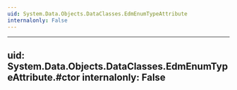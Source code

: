 ```yaml
---
uid: System.Data.Objects.DataClasses.EdmEnumTypeAttribute
internalonly: False
---
```


---
uid: System.Data.Objects.DataClasses.EdmEnumTypeAttribute.#ctor
internalonly: False
---
